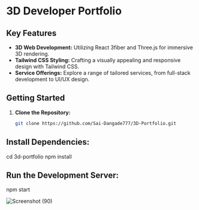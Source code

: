 
# 3D Developer Portfolio

## Key Features

- **3D Web Development:** Utilizing React 3fiber and Three.js for immersive 3D rendering.
- **Tailwind CSS Styling:** Crafting a visually appealing and responsive design with Tailwind CSS.
- **Service Offerings:** Explore a range of tailored services, from full-stack development to UI/UX design.

## Getting Started

1. **Clone the Repository:**
   ```bash
   git clone https://github.com/Sai-Dangade777/3D-Portfolio.git

## Install Dependencies:

cd 3d-portfolio
npm install

## Run the Development Server:

npm start


 ![Screenshot (90)](https://github.com/Sai-Dangade777/3D-Portfolio/blob/main/src/assets/3D-Portfolio..png)
